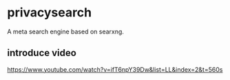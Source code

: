 # privacysearch

A meta search engine based on searxng.

## introduce video
https://www.youtube.com/watch?v=ifT6npY39Dw&list=LL&index=2&t=560s